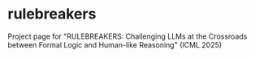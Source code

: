 # rulebreakers
Project page for "RULEBREAKERS: Challenging LLMs at the Crossroads between Formal Logic and Human-like Reasoning" (ICML 2025)

